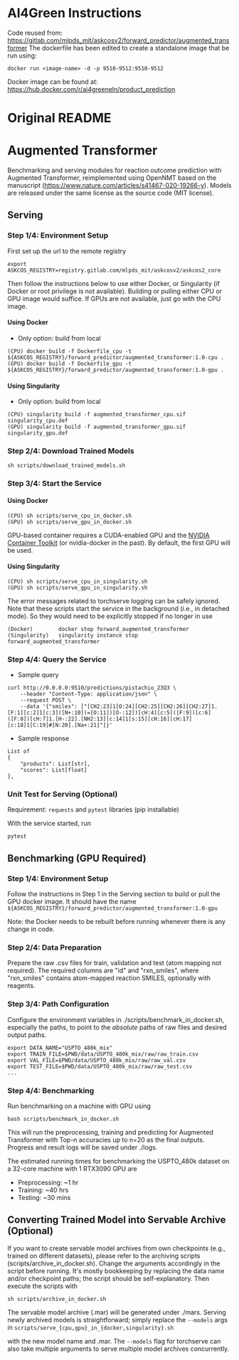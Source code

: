 # AI4Green Instructions
Code reused from: https://gitlab.com/mlpds_mit/askcosv2/forward_predictor/augmented_transformer
The dockerfile has been edited to create a standalone image that be run using:
```
docker run <image-name> -d -p 9510-9512:9510-9512
```
Docker image can be found at: https://hub.docker.com/r/ai4greeneln/product_prediction

# Original README
# Augmented Transformer

Benchmarking and serving modules for reaction outcome prediction with Augmented Transformer, reimplemented using OpenNMT based on the manuscript (https://www.nature.com/articles/s41467-020-19266-y). Models are released under the same license as the source code (MIT license).

## Serving

### Step 1/4: Environment Setup

First set up the url to the remote registry
```
export ASKCOS_REGISTRY=registry.gitlab.com/mlpds_mit/askcosv2/askcos2_core
```
Then follow the instructions below to use either Docker, or Singularity (if Docker or root privilege is not available). Building or pulling either CPU or GPU image would suffice. If GPUs are not available, just go with the CPU image.

#### Using Docker

- Only option: build from local
```
(CPU) docker build -f Dockerfile_cpu -t ${ASKCOS_REGISTRY}/forward_predictor/augmented_transformer:1.0-cpu .
(GPU) docker build -f Dockerfile_gpu -t ${ASKCOS_REGISTRY}/forward_predictor/augmented_transformer:1.0-gpu .
```

#### Using Singularity

- Only option: build from local
```
(CPU) singularity build -f augmented_transformer_cpu.sif singularity_cpu.def
(GPU) singularity build -f augmented_transformer_gpu.sif singularity_gpu.def
```

### Step 2/4: Download Trained Models

```
sh scripts/download_trained_models.sh
```

### Step 3/4: Start the Service

#### Using Docker

```
(CPU) sh scripts/serve_cpu_in_docker.sh
(GPU) sh scripts/serve_gpu_in_docker.sh
```
 GPU-based container requires a CUDA-enabled GPU and the <a href="https://www.example.com/my great page">NVIDIA Container Toolkit</a> (or nvidia-docker in the past). By default, the first GPU will be used.

#### Using Singularity

```
(CPU) sh scripts/serve_cpu_in_singularity.sh
(GPU) sh scripts/serve_gpu_in_singularity.sh
```
The error messages related to torchserve logging can be safely ignored. Note that these scripts start the service in the background (i.e., in detached mode). So they would need to be explicitly stopped if no longer in use
```
(Docker)        docker stop forward_augmented_transformer
(Singularity)   singularity instance stop forward_augmented_transformer
```

### Step 4/4: Query the Service

- Sample query
```
curl http://0.0.0.0:9510/predictions/pistachio_23Q3 \
    --header "Content-Type: application/json" \
    --request POST \
    --data '{"smiles": ["[CH2:23]1[O:24][CH2:25][CH2:26][CH2:27]1.[F:1][c:2]1[c:3]([N+:10](=[O:11])[O-:12])[cH:4][c:5]([F:9])[c:6]([F:8])[cH:7]1.[H-:22].[NH2:13][c:14]1[s:15][cH:16][cH:17][c:18]1[C:19]#[N:20].[Na+:21]"]}'
```
- Sample response
```
List of
{
    "products": List[str],
    "scores": List[float]
},
```

### Unit Test for Serving (Optional)

Requirement: `requests` and `pytest` libraries (pip installable)

With the service started, run
```
pytest
```

## Benchmarking (GPU Required)

### Step 1/4: Environment Setup
Follow the instructions in Step 1 in the Serving section to build or pull the GPU docker image. It should have the name `${ASKCOS_REGISTRY}/forward_predictor/augmented_transformer:1.0-gpu`

Note: the Docker needs to be rebuilt before running whenever there is any change in code.

### Step 2/4: Data Preparation

Prepare the raw .csv files for train, validation and test (atom mapping not required). The required columns are "id" and "rxn_smiles", where "rxn_smiles" contains atom-mapped reaction SMILES, optionally with reagents.

### Step 3/4: Path Configuration

Configure the environment variables in ./scripts/benchmark_in_docker.sh, especially the paths, to point to the *absolute* paths of raw files and desired output paths.
```
export DATA_NAME="USPTO_480k_mix"
export TRAIN_FILE=$PWD/data/USPTO_480k_mix/raw/raw_train.csv
export VAL_FILE=$PWD/data/USPTO_480k_mix/raw/raw_val.csv
export TEST_FILE=$PWD/data/USPTO_480k_mix/raw/raw_test.csv
...
```

### Step 4/4: Benchmarking

Run benchmarking on a machine with GPU using
```
bash scripts/benchmark_in_docker.sh
```
This will run the preprocessing, training and predicting for Augmented Transformer with Top-n accuracies up to n=20 as the final outputs. Progress and result logs will be saved under ./logs.

The estimated running times for benchmarking the USPTO_480k dataset on a 32-core machine with 1 RTX3090 GPU are
* Preprocessing: ~1 hr
* Training: ~40 hrs
* Testing: ~30 mins

## Converting Trained Model into Servable Archive (Optional)

If you want to create servable model archives from own checkpoints (e.g., trained on different datasets),
please refer to the archiving scripts (scripts/archive_in_docker.sh).
Change the arguments accordingly in the script before running.
It's mostly bookkeeping by replacing the data name and/or checkpoint paths; the script should be self-explanatory. Then execute the scripts with
```
sh scripts/archive_in_docker.sh
```
The servable model archive (.mar) will be generated under ./mars. Serving newly archived models is straightforward; simply replace the `--models` args in `scripts/serve_{cpu,gpu}_in_{docker,singularity}.sh`

with the new model name and .mar. The `--models` flag for torchserve can also take multiple arguments to serve multiple model archives concurrently.
